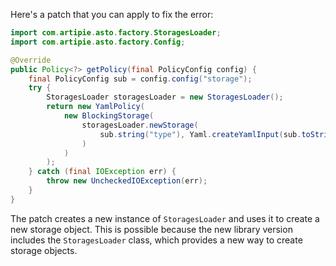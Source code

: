 Here's a patch that you can apply to fix the error:

```java
import com.artipie.asto.factory.StoragesLoader;
import com.artipie.asto.factory.Config;

@Override
public Policy<?> getPolicy(final PolicyConfig config) {
    final PolicyConfig sub = config.config("storage");
    try {
        StoragesLoader storagesLoader = new StoragesLoader();
        return new YamlPolicy(
            new BlockingStorage(
                storagesLoader.newStorage(
                    sub.string("type"), Yaml.createYamlInput(sub.toString()).readYamlMapping()
                )
            )
        );
    } catch (final IOException err) {
        throw new UncheckedIOException(err);
    }
}
```

The patch creates a new instance of `StoragesLoader` and uses it to create a new storage object. This is possible because the new library version includes the `StoragesLoader` class, which provides a new way to create storage objects.